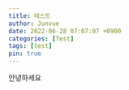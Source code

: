```yaml
---
title: 테스트
author: Junvue
date: 2022-06-28 07:07:07 +0900
categories: [Test]
tags: [test]
pin: true
---
```


안녕하세요